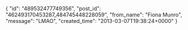  {
   "id": "489532477749356",
   "post_id": "462493170453287_484745448228059",
   "from_name": "Fiona Munro",
   "message": "LMAO",
   "created_time": "2013-03-07T19:38:24+0000"
 }

